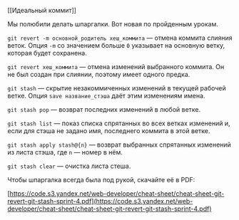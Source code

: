 [[Идеальный коммит]]

Мы полюбили делать шпаргалки. Вот новая по пройденным урокам.

`git revert -m основной_родитель хеш_коммита` — отмена коммита слияния веток. Опция `-m` со значением больше `0` указывает на основную ветку, которая будет сохранена.

`git revert хеш_коммита` — отмена изменений выбранного коммита. Он не был создан при слиянии, поэтому имеет одного предка.

`git stash` — скрытие незакоммиченных изменений в текущей рабочей ветке. Опция `save название_стэша` даёт этим изменениям имена.

`git stash pop` — возврат последних изменений в любой ветке.

`git stash list` — показ списка спрятанных во всех ветках изменений и, если для стэша не задано имя, последнего коммита в этой ветке.

`git stash apply stash@{n}` — возврат выбранных спрятанных изменений из листа стэша, где `n` — номер в нём.

`git stash clear` — очистка листа стеша.

Чтобы шпаргалка всегда была под рукой, скачайте её в PDF:

[https://code.s3.yandex.net/web-developer/cheat-sheet/cheat-sheet-git-revert-git-stash-sprint-4.pdf](https://code.s3.yandex.net/web-developer/cheat-sheet/cheat-sheet-git-revert-git-stash-sprint-4.pdf)